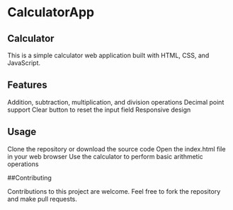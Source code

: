 # CalculatorApp
## Calculator

This is a simple calculator web application built with HTML, CSS, and JavaScript.

## Features

Addition, subtraction, multiplication, and division operations
Decimal point support
Clear button to reset the input field
Responsive design

## Usage

Clone the repository or download the source code
Open the index.html file in your web browser
Use the calculator to perform basic arithmetic operations

##Contributing

Contributions to this project are welcome. Feel free to fork the repository and make pull requests.

